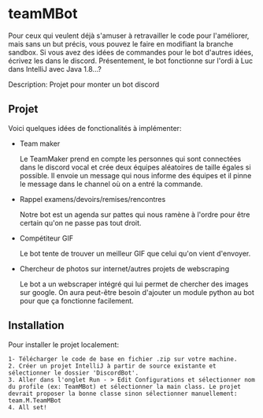 # teamMBot

Pour ceux qui veulent déjà s'amuser à retravailler le code pour l'améliorer, mais sans un but précis, vous pouvez le faire en modifiant la branche sandbox. 
Si vous avez des idées de commandes pour le bot d'autres idées, écrivez les dans le discord. Présentement, le bot fonctionne sur l'ordi à Luc dans IntelliJ avec Java 1.8...?

Description: Projet pour monter un bot discord

## Projet

Voici quelques idées de fonctionalités à implémenter:


- Team maker

    Le TeamMaker prend en compte les personnes qui sont connectées dans le discord vocal et crée deux équipes aléatoires de taille égales si possible. Il envoie un 
    message qui nous informe des équipes et il pinne le message dans le channel où on a entré la commande.


- Rappel examens/devoirs/remises/rencontres

    Notre bot est un agenda sur pattes qui nous ramène à l'ordre pour être certain qu'on ne passe pas tout droit.

- Compétiteur GIF
    
    Le bot tente de trouver un meilleur GIF que celui qu'on vient d'envoyer.
    
- Chercheur de photos sur internet/autres projets de webscraping

    Le bot a un webscraper intégré qui lui permet de chercher des images sur google. On aura peut-être besoin d'ajouter un module python au bot pour que ça fonctionne facilement.
    
## Installation

Pour installer le projet localement:

    1- Télécharger le code de base en fichier .zip sur votre machine. 
    2. Créer un projet IntelliJ à partir de source existante et sélectionner le dossier 'DiscordBot'.
    3. Aller dans l'onglet Run - > Edit Configurations et sélectionner nom du profile (ex: TeamMBot) et sélectionner la main class. Le projet devrait proposer la bonne classe sinon sélectionner manuellement: team.M.TeamMBot
    4. All set!
